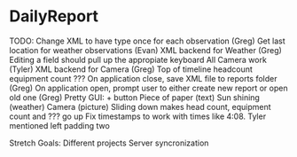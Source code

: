 # DailyReport
TODO:
Change XML to have type once for each observation (Greg)
Get last location for weather observations (Evan)
    XML backend for Weather (Greg)
Editing a field should pull up the appropiate keyboard
All Camera work (Tyler)
    XML backend for Camera (Greg)
Top of timeline
    headcount
    equipment count
    ???
On application close, save XML file to reports folder (Greg)
On application open, prompt user to either create new report or open old one (Greg)
Pretty GUI:
    + button
        Piece of paper (text)
        Sun shining (weather)
        Camera (picture)
    Sliding down makes head count, equipment count and ??? go up
Fix timestamps to work with times like 4:08.
    Tyler mentioned left padding two

Stretch Goals:
Different projects
Server syncronization
